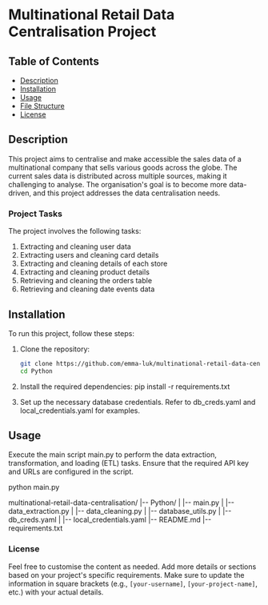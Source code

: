 # Multinational Retail Data Centralisation Project

## Table of Contents
- [Description](#description)
- [Installation](#installation)
- [Usage](#usage)
- [File Structure](#file-structure)
- [License](#license)

## Description
This project aims to centralise and make accessible the sales data of a multinational company that sells various goods across the globe. The current sales data is distributed across multiple sources, making it challenging to analyse. The organisation's goal is to become more data-driven, and this project addresses the data centralisation needs.

### Project Tasks
The project involves the following tasks:
1. Extracting and cleaning user data
2. Extracting users and cleaning card details
3. Extracting and cleaning details of each store
4. Extracting and cleaning product details
5. Retrieving and cleaning the orders table
6. Retrieving and cleaning date events data

## Installation
To run this project, follow these steps:

1. Clone the repository:
   ```bash
   git clone https://github.com/emma-luk/multinational-retail-data-centralisation946.git
   cd Python

2. Install the required dependencies:
   pip install -r requirements.txt

3. Set up the necessary database credentials. Refer to db_creds.yaml and local_credentials.yaml for examples.

## Usage
Execute the main script main.py to perform the data extraction, transformation, and loading (ETL) tasks. Ensure that the required API key and URLs are configured in the script.

python main.py

multinational-retail-data-centralisation/
|-- Python/
|   |-- main.py
|   |-- data_extraction.py
|   |-- data_cleaning.py
|   |-- database_utils.py
|   |-- db_creds.yaml
|   |-- local_credentials.yaml
|-- README.md
|-- requirements.txt

### License

Feel free to customise the content as needed. Add more details or sections based on your project's specific requirements. Make sure to update the information in square brackets (e.g., `[your-username]`, `[your-project-name]`, etc.) with your actual details.
